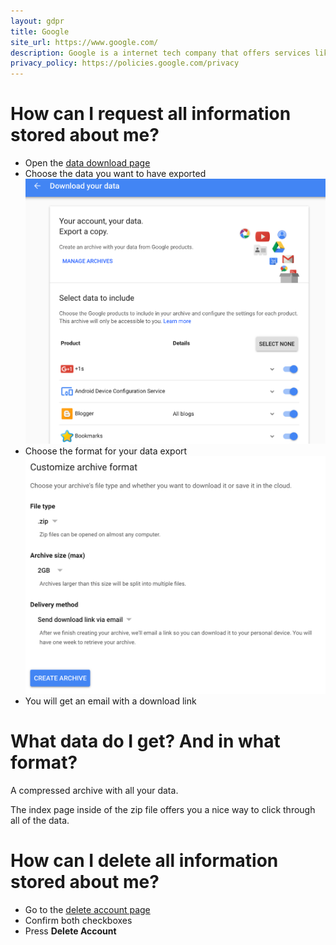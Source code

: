 ```yaml
---
layout: gdpr
title: Google
site_url: https://www.google.com/
description: Google is a internet tech company that offers services like search, mail and other things.
privacy_policy: https://policies.google.com/privacy
---
```

# How can I request all information stored about me?

* Open the [data download page](https://takeout.google.com/settings/takeout)
* Choose the data you want to have exported
  ![choose data](/images/sites/google/download_data.png)
* Choose the format for your data export
  ![choose format](/images/sites/google/choose_format.png)
* You will get an email with a download link

# What data do I get? And in what format?

A compressed archive with all your data.

The index page inside of the zip file offers you a nice way to click 
through all of the data.

# How can I delete all information stored about me?

* Go to the [delete account page](https://myaccount.google.com/deleteaccount) 
* Confirm both checkboxes
* Press **Delete Account**
